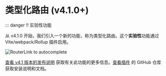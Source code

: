 # 类型化路由 (v4.1.0+)

::: danger ‼️ 实验性功能

从 v4.1.0 开始，我们引入一个新的功能，称为类型化路由。这个**实验性**功能通过 Vite/webpack/Rollup 插件启用。

![RouterLink to autocomplete](https://user-images.githubusercontent.com/664177/176442066-c4e7fa31-4f06-4690-a49f-ed0fd880dfca.png)

[查看 v4.1 版本的发布说明](https://github.com/vuejs/router/releases/tag/v4.1.0) 获取有关此功能的更多信息。[查看插件](https://github.com/posva/unplugin-vue-router) 的 GitHub 仓库获取安装说明和文档。

